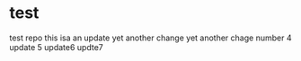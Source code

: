 # test
test repo
this isa an update
yet another change
yet  another chage number 4
update 5
update6
updte7
